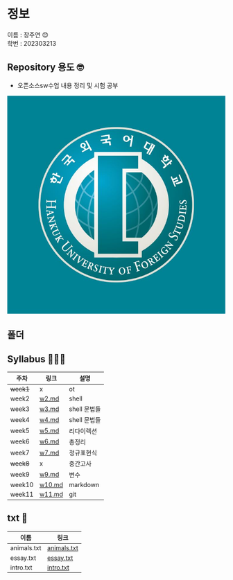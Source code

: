 # 정보
이름 : 장주연 😊   
학번 : 202303213


## Repository 용도 🤓  
- 오픈소스sw수업 내용 정리 및 시험 공부


![image](image_2.png)


## 폴더


## Syllabus 👩🏻‍🏫
| 주차 | 링크 | 설명 |
|---|----------|------------|
| ~~week1~~ | x | ot |
| week2 |[w2.md](https://replit.com/@erikajjy/OSS#w2.md)| shell |
| week3 |[w3.md](https://replit.com/@erikajjy/OSS#w3.md)| shell 문법들 |
| week4 |[w4.md](https://replit.com/@erikajjy/OSS#w4.md)| shell 문법들 |
| week5 |[w5.md](https://replit.com/@erikajjy/OSS#w5.md)| 리다이렉션 |
| week6 |[w6.md](https://replit.com/@erikajjy/OSS#w6.md)| 총정리 |
| week7 |[w7.md](https://replit.com/@erikajjy/OSS#w7.md)| 정규표현식 |
| ~~week8~~ | x | 중간고사 |
| week9 |[w9.md](https://replit.com/@erikajjy/OSS#w9.md)| 변수 |
| week10 |[w10.md](https://replit.com/@erikajjy/OSS#w10.md)| markdown |
| week11 |[w11.md](https://replit.com/@erikajjy/OSS#w11.md)| git |

## txt 📄
| 이름 | 링크 |
|------|------|
| animals.txt | [animals.txt](https://replit.com/@erikajjy/OSS#animals.txt) |
| essay.txt | [essay.txt](https://replit.com/@erikajjy/OSS#essay.txt) |
| intro.txt | [intro.txt](https://replit.com/@erikajjy/OSS#intro.txt) |

